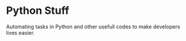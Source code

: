 # Python Stuff

Automating tasks in Python and other usefull codes to make developers lives easier.
